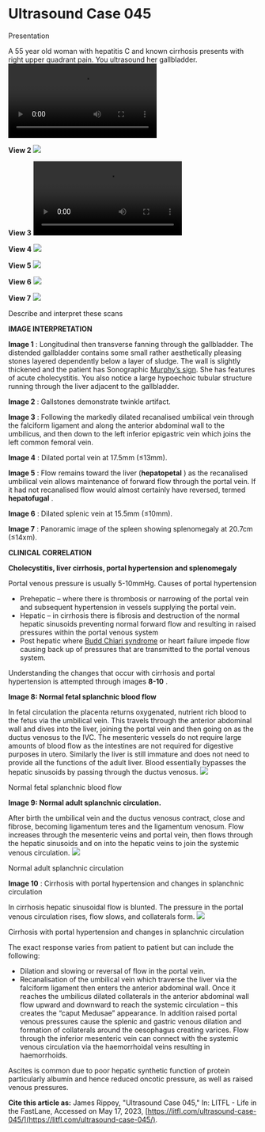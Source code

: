 # Ultrasound Case 045
Presentation


A 55 year old woman with hepatitis C and known cirrhosis presents with right upper quadrant pain. You ultrasound her gallbladder.
![](https://litfl.com/wp-content/uploads/2018/12/LITFL-Top-100-Ultrasound-45-01-Lovely-GB.mp4)


**View 2** 
![](https://litfl.com/wp-content/uploads/2018/12/LITFL-Top-100-Ultrasound-45-02-Gallstones-twinkling.jpg)

**View 3** 
![](https://litfl.com/wp-content/uploads/2018/12/LITFL-Top-100-Ultrasound-45-02-Following-recanalisation.mp4)

**View 4** 
![](https://litfl.com/wp-content/uploads/2018/12/LITFL-Top-100-Ultrasound-45-04-Portal-vein.jpg)

**View 5** 
![](https://litfl.com/wp-content/uploads/2018/12/LITFL-Top-100-Ultrasound-45-05-Portal-vein-flow.jpg)

**View 6** 
![](https://litfl.com/wp-content/uploads/2018/12/Image-LITFL-Top-100-Ultrasound-45-06-Splenic-vein-portal-hypertension.jpg)

**View 7** 
![](https://litfl.com/wp-content/uploads/2018/12/Image-LITFL-Top-100-Ultrasound-45-07-Spleen.jpg)


Describe and interpret these scans

**IMAGE INTERPRETATION** 



**Image 1** : Longitudinal then transverse fanning through the gallbladder. The distended gallbladder contains some small rather aesthetically pleasing stones layered dependently below a layer of sludge. The wall is slightly thickened and the patient has Sonographic [Murphy’s sign](https://litfl.com/murphys-sign-eponymictionary/). She has features of acute cholecystitis. You also notice a large hypoechoic tubular structure running through the liver adjacent to the gallbladder.



**Image 2** : Gallstones demonstrate twinkle artifact. 



**Image 3** : Following the markedly dilated recanalised umbilical vein through the falciform ligament and along the anterior abdominal wall to the umbilicus, and then down to the left inferior epigastric vein which joins the left common femoral vein. 



**Image 4** : Dilated portal vein at 17.5mm (≤13mm). 



**Image 5** : Flow remains toward the liver (**hepatopetal** ) as the recanalised umbilical vein allows maintenance of forward flow through the portal vein. If it had not recanalised flow would almost certainly have reversed, termed **hepatofugal** . 



**Image 6** : Dilated splenic vein at 15.5mm (≤10mm). 



**Image 7** : Panoramic image of the spleen showing splenomegaly at 20.7cm (≤14xm). 


**CLINICAL CORRELATION** 



**Cholecystitis, liver cirrhosis, portal hypertension and splenomegaly** 


Portal venous pressure is usually 5-10mmHg. Causes of portal hypertension 
- Prehepatic – where there is thrombosis or narrowing of the portal vein and subsequent hypertension in vessels supplying the portal vein. 
- Hepatic – in cirrhosis there is fibrosis and destruction of the normal hepatic sinusoids preventing normal forward flow and resulting in raised pressures within the portal venous system
- Post hepatic where [Budd Chiari syndrome](https://litfl.com/budd-chiari-syndrome/) or heart failure impede flow causing back up of pressures that are transmitted to the portal venous system. 


Understanding the changes that occur with cirrhosis and portal hypertension is attempted through images **8-10** . 



**Image 8: Normal fetal splanchnic blood flow** 


In fetal circulation the placenta returns oxygenated, nutrient rich blood to the fetus via the umbilical vein. This travels through the anterior abdominal wall and dives into the liver, joining the portal vein and then going on as the ductus venosus to the IVC. The mesenteric vessels do not require large amounts of blood flow as the intestines are not required for digestive purposes in utero. Similarly the liver is still immature and does not need to provide all the functions of the adult liver. Blood essentially bypasses the hepatic sinusoids by passing through the ductus venosus. 
![](https://litfl.com/wp-content/uploads/2018/12/LITFL-Top-100-Ultrasound-45-08-Fetal-splanchnic-circulation.jpg)

Normal fetal splanchnic blood flow 



**Image 9: Normal adult splanchnic circulation.** 


After birth the umbilical vein and the ductus venosus contract, close and fibrose, becoming ligamentum teres and the ligamentum venosum. Flow increases through the mesenteric veins and portal vein, then flows through the hepatic sinusoids and on into the hepatic veins to join the systemic venous circulation. 
![](https://litfl.com/wp-content/uploads/2018/12/LITFL-Top-100-Ultrasound-45-09-Adult-splanchnic-circulation.jpg)

Normal adult splanchnic circulation



**Image 10** : Cirrhosis with portal hypertension and changes in splanchnic circulation


In cirrhosis hepatic sinusoidal flow is blunted. The pressure in the portal venous circulation rises, flow slows, and collaterals form. 
![](https://litfl.com/wp-content/uploads/2018/12/LITFL-Top-100-Ultrasound-45-10-Portal-hypertension-splanchnic-circulation.jpg)

Cirrhosis with portal hypertension and changes in splanchnic circulation


The exact response varies from patient to patient but can include the following: 

- Dilation and slowing or reversal of flow in the portal vein. 
- Recanalisation of the umbilical vein which traverse the liver via the falciform ligament then enters the anterior abdominal wall. Once it reaches the umbilicus dilated collaterals in the anterior abdominal wall flow upward and downward to reach the systemic circulation – this creates the “caput Medusae” appearance. In addition raised portal venous pressures cause the splenic and gastric venous dilation and formation of collaterals around the oesophagus creating varices. Flow through the inferior mesenteric vein can connect with the systemic venous circulation via the haemorrhoidal veins resulting in haemorrhoids. 


Ascites is common due to poor hepatic synthetic function of protein particularly albumin and hence reduced oncotic pressure, as well as raised venous pressures. 

**Cite this article as:**  James Rippey, "Ultrasound Case 045," In: LITFL - Life in the FastLane, Accessed on May 17, 2023, [https://litfl.com/ultrasound-case-045/](https://litfl.com/ultrasound-case-045/).


